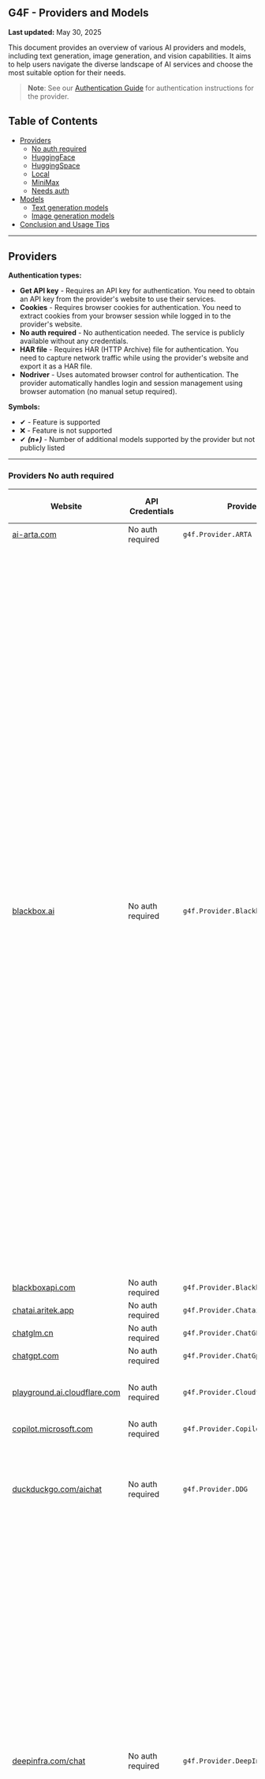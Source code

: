 ## G4F - Providers and Models

**Last updated:** May 30, 2025

This document provides an overview of various AI providers and models, including text generation, image generation, and vision capabilities. It aims to help users navigate the diverse landscape of AI services and choose the most suitable option for their needs.

> **Note**: See our [Authentication Guide](authentication.md) for authentication instructions for the provider.

## Table of Contents
  - [Providers](#providers)
    - [No auth required](#providers-not-needs-auth)
    - [HuggingFace](#providers-huggingface)
    - [HuggingSpace](#providers-huggingspace)
    - [Local](#providers-local)
    - [MiniMax](#providers-minimax)
    - [Needs auth](#providers-needs-auth)
  - [Models](#models)
    - [Text generation models](#text-generation-models)
    - [Image generation models](#image-generation-models)
  - [Conclusion and Usage Tips](#conclusion-and-usage-tips)

---
## Providers
**Authentication types:**
- **Get API key** - Requires an API key for authentication. You need to obtain an API key from the provider's website to use their services.
- **Cookies** - Requires browser cookies for authentication. You need to extract cookies from your browser session while logged in to the provider's website.
- **No auth required** - No authentication needed. The service is publicly available without any credentials.
- **HAR file** - Requires HAR (HTTP Archive) file for authentication. You need to capture network traffic while using the provider's website and export it as a HAR file.
- **Nodriver** - Uses automated browser control for authentication. The provider automatically handles login and session management using browser automation (no manual setup required).

**Symbols:**
- ✔ - Feature is supported
- ❌ - Feature is not supported
- ✔ _**(n+)**_ - Number of additional models supported by the provider but not publicly listed

---
### Providers No auth required
| Website | API Credentials | Provider | Text generation | Image generation | Audio generation | Video generation | Vision (Image Upload) | Status |
|----------|-------------|--------------|---------------|--------|--------|------|------|------|
|[ai-arta.com](https://ai-arta.com)|No auth required|`g4f.Provider.ARTA`|❌|`flux` _**(16+)**_|❌|❌|❌|![](https://img.shields.io/badge/Active-brightgreen)|
|[blackbox.ai](https://www.blackbox.ai)|No auth required|`g4f.Provider.Blackbox`|`blackboxai, o3-mini, gpt-4, gpt-4o, gpt-4o-mini, gpt-4.1-mini, gpt-4.1-nano, claude-3.7-sonnet, claude-3.5-sonnet, deepseek-r1, deepseek-r1-zero, deepseek-r1-distill-llama-70b, deepseek-r1-distill-qwen-14b, deepseek-r1-distill-qwen-32b, reka-flash, gemini-2.0-flash, gemma-2-9b, gemma-3-12b, gemma-3-1b, gemma-3-27b, gemma-3-4b, llama-3.2-11b, llama-3.2-1b, llama-3.2-3b, llama-3.3-70b, llama-3.1-8b, llama-4-scout, llama-4-maverick, nemotron-49b, nemotron-253b, mistral-7b, mistral-small-24b, mistral-nemo, mistral-small, mistral-small-3.1-24b, qwen-2.5-72b, qwen-2.5-7b, qwen-2.5-coder-32b, qwen-2.5-vl-3b, qwen-2.5-vl-7b, qwen-2.5-vl-32b, qwen-2.5-vl-72b, qwq-32b, qwq-32b-preview, qwq-32b-arliai, deepcoder-14b, deephermes-3-8b, dolphin-3.0-24b, dolphin-3.0-r1-24b, kimi-vl-a3b-thinking, molmo-7b, moonlight-16b, qwerky-72b`|❌|❌|❌|`blackboxai, gpt-4o, o3-mini`|![](https://img.shields.io/badge/Active-brightgreen)|
|[blackboxapi.com](https://www.blackboxapi.com)|No auth required|`g4f.Provider.Blackboxapi`|`llama-3.1-70b`|❌|❌|❌|❌|![](https://img.shields.io/badge/Active-brightgreen)|
|[chatai.aritek.app](https://chatai.aritek.app)|No auth required|`g4f.Provider.Chatai`|`gpt-4o-mini`|❌|❌|❌|❌|![](https://img.shields.io/badge/Active-brightgreen)|
|[chatglm.cn](https://chatglm.cn)|No auth required|`g4f.Provider.ChatGLM`|`glm-4`|❌|❌|❌|❌|![](https://img.shields.io/badge/Active-brightgreen)|
|[chatgpt.com](https://chatgpt.com)|No auth required|`g4f.Provider.ChatGpt`|✔ _**(7+)**_|❌|❌|❌|❌|![Error](https://img.shields.io/badge/HTTPError-f48d37)|
|[playground.ai.cloudflare.com](https://playground.ai.cloudflare.com)|No auth required|`g4f.Provider.Cloudflare`|`llama-2-7b, llama-3-8b, llama-3.1-8b, llama-3.2-1b, qwen-1.5-7b`|❌|❌|❌|❌|![Error](https://img.shields.io/badge/Active-brightgreen)|
|[copilot.microsoft.com](https://copilot.microsoft.com)|No auth required|`g4f.Provider.Copilot`|`gpt-4, o1`|`dall-e-3`|❌|❌|❌|![](https://img.shields.io/badge/Active-brightgreen)|
|[duckduckgo.com/aichat](https://duckduckgo.com/aichat)|No auth required|`g4f.Provider.DDG`|`gpt-4. gpt-4o, gpt-4o-mini, llama-3.3-70b, claude-3-haiku, o3-mini, mistral-small-24b, mistral-small`|❌|❌|❌|❌|![](https://img.shields.io/badge/Active-brightgreen)|
|[deepinfra.com/chat](https://deepinfra.com/chat)|No auth required|`g4f.Provider.DeepInfraChat`|`deepseek-prover-v2-671b, qwen-3-235b, qwen-3-30b, qwen-3-32b, qwen-3-14b, llama-4-maverick, llama-4-maverick, phi-4-reasoning-plus, qwq-32b, deepseek-v3-0324, gemma-3-27b, gemma-3-12b, phi-4-multimodal, llama-3.1-8b, llama-3.2-90b, llama-3.3-70b, deepseek-v3, mixtral-small-24b, deepseek-r1-turbo, deepseek-r1, deepseek-r1-distill-llama-70b, deepseek-r1-distill-qwen-32b, phi-4, wizardlm-2-8x22b, qwen-2-72b, dolphin-2.6, dolphin-2.9, airoboros-70b, lzlv-70b, wizardlm-2-7b, mixtral-8x22b`|❌|❌|❌|`llama-3.2-90b, minicpm-2.5`|![](https://img.shields.io/badge/Active-brightgreen)|
|[docsbot.ai](https://docsbot.ai)|No auth required|`g4f.Provider.DocsBot`|`gpt-4o`|❌|❌|❌|✔|![](https://img.shields.io/badge/Active-brightgreen)|
|[duckduckgo.com/aichat](https://duckduckgo.com/aichat)|No auth required|`g4f.Provider.DuckDuckGo`|✔|❌|❌|❌|❌|![](https://img.shields.io/badge/Active-brightgreen)|
|[dynaspark.onrender.com](https://dynaspark.onrender.com)|No auth required|`g4f.Provider.Dynaspark`|`gemini-1.5-flash, gemini-2.0-flash`|❌|❌|❌|`gemini-1.5-flash, gemini-2.0-flash`|![](https://img.shields.io/badge/Active-brightgreen)|
|[chat10.free2gpt.xyz](https://chat10.free2gpt.xyz)|No auth required|`g4f.Provider.Free2GPT`|`gemini-1.5-pro, gemini-1.5-flash`|❌|❌|❌|❌|![](https://img.shields.io/badge/Active-brightgreen)|
|[freegptsnav.aifree.site](https://freegptsnav.aifree.site)|No auth required|`g4f.Provider.FreeGpt`|`gemini-1.5-pro, gemini-1.5-flash`|❌|❌|❌|❌|![](https://img.shields.io/badge/Active-brightgreen)|
|[app.giz.ai/assistant](https://app.giz.ai/assistant)|No auth required|`g4f.Provider.GizAI`|`gemini-1.5-flash`|❌|❌|❌|❌|![](https://img.shields.io/badge/Active-brightgreen)|
|[editor.imagelabs.net](editor.imagelabs.net)|No auth required|`g4f.Provider.ImageLabs`|❌|`sdxl-turbo`|❌|❌|❌|![](https://img.shields.io/badge/Active-brightgreen)|
|[huggingface.co/spaces](https://huggingface.co/spaces)|No auth required|`g4f.Provider.HuggingSpace`|`qwen-2-72b, qwen-3-235b, qwen-3-32b, qwen-3-30b, qwen-3-14b, qwen-3-4b, qwen-3-1.7b, qwen-3-0.6b, command-r-plus, command-r, command-r7b`|`flux-dev, sd-3.5-large`|❌|❌|❌|![](https://img.shields.io/badge/Active-brightgreen)|
|[lambda.chat](https://lambda.chat)|No auth required|`g4f.Provider.LambdaChat`|`deepseek-v3, deepseek-r1, hermes-3, hermes-3-405b, nemotron-70b, llama-3.3-70b, qwen-2.5-coder-32b`|❌|❌|❌|❌|![](https://img.shields.io/badge/Active-brightgreen)|
|[legacy.lmarena.ai](https://legacy.lmarena.ai)|No auth required|`g4f.Provider.LegacyLMArena`|`claude-3.7-sonnet, claude-3.7-sonnet-thinking, gpt-4o, grok-3, gemini-2.0-flash-thinking, gemini-2.0-pro, deepseek-r1, gemini-2.0-flash, o1, qwen-2.5-max, o3-mini, o3, o4-mini, deepseek-v3, deepseek-v3-0324, qwen-plus, glm-4-plus, o1-mini, gemini-1.5-pro, grok-2, claude-3.5-sonnet, qwen-2.5-plus, deepseek-v2.5, gpt-4o-mini, gemini-1.5-flash, llama-3.1-405b, nemotron-70b, grok-2-mini, qwen-max, qwen-2.5-72b, qwen-2.5-vl-32b, qwen-2.5-vl-72b, gpt-4-turbo, llama-3.3-70b, nemotron-49b, mistral-large, mistral-medium, pixtral-large, gpt-4, gpt-4.1, gpt-4.1-mini, gpt-4.1-nano, llama-3.1-70b, nemotron-253b, claude-3-opus, tulu-3-70b, claude-3.5-haiku, reka-core, gemma-2-27b, gemma-3-27b, gemma-3-12b, gemma-3-4b, deepseek-v2, qwen-2.5-coder-32b, gemma-2-9b, command-r-plus, command-a, deepseek-coder-v2, nemotron-51b, mistral-small-24b, mistral-small-3.1-24b, nemotron-4-340b, glm-4, llama-3-70b, llama-4-maverick, llama-4-scout, reka-flash, phi-4, claude-3-sonnet, qwen-2-72b, qwen-3-235b, qwen-3-30b, qwen-3-32b, tulu-3-8b, command-r, codestral, claude-3-haiku, llama-3.1-8b, qwen-1.5-110b, qwq-32b, llama-3-8b, qwen-1.5-72b, gemma-2-2b, qwen-vl-max, gemini-2.5-pro, gemini-2.5-flash, mixtral-8x22b, qwen-1.5-32b, qwen-1.5-14b, qwen-1.5-7b, qwen-1.5-4b, mistral-next, phi-3-medium, phi-3-small, phi-3-mini, tulu-2-70b, llama-2-70b, llama-2-13b, llama-2-7b, hermes-2-dpo, pplx-70b-online, pplx-7b-online, deepseek-67b, openhermes-2.5-7b, mistral-7b, llama-3.2-3b, llama-3.2-1b, codellama-34b, codellama-70b, qwen-14b, gpt-3.5-turbo, mixtral-8x7b, dbrx-instruct, llama-13b`  _**(54+)**_ |❌|❌|❌|`claude-3.7-sonnet, claude-3.7-sonnet-thinking, gpt-4o, gemini-2.0-flash, o3, o4-mini, gemini-1.5-pro, claude-3.5-sonnet, gpt-4o-mini, gemini-1.5-flash, qwen-2.5-vl-32b, qwen-2.5-vl-72b, mistral-medium, pixtral-large, gpt-4.1, gpt-4.1-mini, gpt-4.1-nano, claude-3-opus, claude-3.5-haiku, reka-core, gemma-3-27b, mistral-small-3.1-24b, llama-4-maverick, llama-4-scout, reka-flash, claude-3-sonnet, claude-3-haiku, qwen-vl-max, gemini-2.5-pro, gemini-2.5-flash, amazon-nova-pro, amazon-nova-lite, step-1o-vision, c4ai-aya-vision-32b, pixtral-12b _**(12+)**_`|![](https://img.shields.io/badge/Active-brightgreen)|
|[oi-vscode-server-2.onrender.com](https://oi-vscode-server-2.onrender.com)|No auth required|`g4f.Provider.OIVSCodeSer2`|`gpt-4o-mini`|❌|❌|❌|✔|![Error](https://img.shields.io/badge/Active-brightgreen)|
|[oi-vscode-server-5.onrender.com](https://oi-vscode-server-5.onrender.com)|No auth required|`g4f.Provider.OIVSCodeSer5`|`gpt-4.1-mini`|❌|❌|❌|✔|![Error](https://img.shields.io/badge/Active-brightgreen)|
|[oi-vscode-server-0501.onrender.com](https://oi-vscode-server-0501.onrender.com)|No auth required|`g4f.Provider.OIVSCodeSer0501`|`gpt-4.1-mini`|❌|❌|❌|✔|![Error](https://img.shields.io/badge/Active-brightgreen)|
|[openai.fm](https://www.openai.fm)|No auth required|`g4f.Provider.OpenAIFM`|❌|❌|`gpt-4o-mini-tts`|❌|✔|![Error](https://img.shields.io/badge/Active-brightgreen)|
|[labs.perplexity.ai](https://labs.perplexity.ai)|No auth required|`g4f.Provider.PerplexityLabs`|`sonar, sonar-pro, sonar-reasoning, sonar-reasoning-pro`|❌|❌|❌|❌|![Error](https://img.shields.io/badge/Active-brightgreen)|
|[pi.ai/talk](https://pi.ai/talk)|[Cookies](https://pi.ai/talk)|`g4f.Provider.Pi`|`pi`|❌|❌|❌|❌|![Error](https://img.shields.io/badge/Active-brightgreen)|
|[pizzagpt.it](https://www.pizzagpt.it)|No auth required|`g4f.Provider.Pizzagpt`|`gpt-4o-mini`|❌|❌|❌|❌|![](https://img.shields.io/badge/Active-brightgreen)|
|[pollinations.ai](https://pollinations.ai)|No auth required/[Get API key](https://auth.pollinations.ai)|`g4f.Provider.PollinationsAI`|`gpt-4o-mini, gpt-4.1-mini, gpt-4.1-nano, gpt-4, gpt-4o, gpt-4.1, o4-mini, command-r-plus-08-2024, gemini-2.5-flash, gemini-2.0-flash-thinking, qwen-2.5-coder-32b, llama-3.3-70b, llama-4-scout, llama-4-scout-17b, mistral-small-3.1-24b, deepseek-r1, deepseek-r1-distill-llama-70b, evil, deepseek-r1-distill-qwen-32b, phi-4, qwq-32b, deepseek-v3, deepseek-v3-0324, grok-3-mini` _**(4+)**_|`flux, flux-pro, flux-dev, flux-schnell, dall-e-3, sdxl-turbo, gpt-image`|`gpt-4o-mini-audio`|❌|`gpt-4o, gpt-4o-mini, o1-mini, o3-mini, o4-mini`|![](https://img.shields.io/badge/Active-brightgreen)|
|[pollinations.ai](https://pollinations.ai)|No auth required|`g4f.Provider.PollinationsImage`|❌|`flux, flux-pro, flux-dev, flux-schnell, dall-e-3, sdxl-turbo, gpt-image`|❌|❌|❌|![](https://img.shields.io/badge/Active-brightgreen)|
|[teach-anything.com](https://www.teach-anything.com)|No auth required|`g4f.Provider.TeachAnything`|`gemini-1.5-pro, gemini-1.5-flash`|❌|❌|❌|❌|![](https://img.shields.io/badge/Active-brightgreen)|
|[you.com](https://you.com)|[Cookies](https://you.com)|`g4f.Provider.You`|✔|✔|❌|❌|✔|![](https://img.shields.io/badge/Active-brightgreen)|
|[websim.ai](https://websim.ai)|No auth required|`g4f.Provider.Websim`|`gemini-1.5-pro, gemini-1.5-flash`|`flux`|❌|❌|❌|![](https://img.shields.io/badge/Active-brightgreen)|
|[chat-gpt.com](https://chat-gpt.com)|No auth required|`g4f.Provider.WeWordle`|`gpt-4`|❌|❌|❌|❌|![](https://img.shields.io/badge/Active-brightgreen)|
|[chat9.yqcloud.top](https://chat9.yqcloud.top)|No auth required|`g4f.Provider.Yqcloud`|`gpt-4`|✔|❌|❌|❌|![](https://img.shields.io/badge/Active-brightgreen)|

---
### Providers HuggingSpace
| Website | API Credentials | Provider | Text generation | Image generation | Audio generation | Video generation | Vision (Image Upload) | Status |
|----------|-------------|--------------|---------------|--------|--------|------|------|------|
|[black-forest-labs-flux-1-dev.hf.space](https://black-forest-labs-flux-1-dev.hf.space)|[Get API key](https://huggingface.co/settings/tokens)|`g4f.Provider.BlackForestLabs_Flux1Dev`|❌|`flux, flux-dev`|❌|❌|❌|![](https://img.shields.io/badge/Active-brightgreen)|
|[black-forest-labs-flux-1-schnell.hf.space](https://black-forest-labs-flux-1-schnell.hf.space)|[Get API key](https://huggingface.co/settings/tokens)|`g4f.Provider.BlackForestLabs_Flux1Schnell`|❌|`flux, flux-schnell`|❌|❌|❌|![](https://img.shields.io/badge/Active-brightgreen)|
|[cohereforai-c4ai-command.hf.space](https://cohereforai-c4ai-command.hf.space)|[Get API key](https://huggingface.co/settings/tokens)|`g4f.Provider.CohereForAI_C4AI_Command`|`command-r-plus, command-r, command-r7b`|❌|❌|❌|❌|![](https://img.shields.io/badge/Active-brightgreen)|
|[huggingface.co/spaces/deepseek-ai/Janus-Pro-7B](https://huggingface.co/spaces/deepseek-ai/Janus-Pro-7B)|[Get API key](https://huggingface.co/settings/tokens)|`g4f.Provider.DeepseekAI_Janus_Pro_7b`|✔|✔|❌|❌|❌|![](https://img.shields.io/badge/Active-brightgreen)|
|[roxky-flux-1-dev.hf.space](https://roxky-flux-1-dev.hf.space)|[Get API key](https://huggingface.co/settings/tokens)|`g4f.Provider.G4F`|✔ _**(1+)**_|✔ _**(4+)**_|❌|❌|✔ _**(1+)**_|![](https://img.shields.io/badge/Active-brightgreen)|
|[microsoft-phi-4-multimodal.hf.space](https://microsoft-phi-4-multimodal.hf.space)|[Get API key](https://huggingface.co/settings/tokens)|`g4f.Provider.Microsoft_Phi_4`|`phi-4`|❌|❌|❌|`phi-4`|![](https://img.shields.io/badge/Active-brightgreen)|
|[qwen-qwen2-5.hf.space](https://qwen-qwen2-5.hf.space)|[Get API key](https://huggingface.co/settings/tokens)|`g4f.Provider.Qwen_Qwen_2_5`|`qwen-2.5`|❌|❌|❌|❌|![](https://img.shields.io/badge/Active-brightgreen)|
|[qwen-qwen2-5-1m-demo.hf.space](https://qwen-qwen2-5-1m-demo.hf.space)|[Get API key](https://huggingface.co/settings/tokens)|`g4f.Provider.Qwen_Qwen_2_5M`|`qwen-2.5-1m`|❌|❌|❌|❌|![](https://img.shields.io/badge/Active-brightgreen)|
|[qwen-qwen2-5-max-demo.hf.space](https://qwen-qwen2-5-max-demo.hf.space)|[Get API key](https://huggingface.co/settings/tokens)|`g4f.Provider.Qwen_Qwen_2_5_Max`|`qwen-2-5-max`|❌|❌|❌|❌|![](https://img.shields.io/badge/Active-brightgreen)|
|[qwen-qwen2-72b-instruct.hf.space](https://qwen-qwen2-72b-instruct.hf.space)|[Get API key](https://huggingface.co/settings/tokens)|`g4f.Provider.Qwen_Qwen_2_72B`|`qwen-2-72b`|❌|❌|❌|❌|![](https://img.shields.io/badge/Active-brightgreen)|
|[qwen-qwen2-72b-instruct.hf.space](https://qwen-qwen2-72b-instruct.hf.space)|[Get API key](https://huggingface.co/settings/tokens)|`g4f.Provider.Qwen_Qwen_3`|`qwen-3-235b, qwen-3-32b, qwen-3-30b, qwen-3-14b, qwen-3-4b, qwen-3-1.7b, qwen-3-0.6b`|❌|❌|❌|❌|![](https://img.shields.io/badge/Active-brightgreen)|
|[stabilityai-stable-diffusion-3-5-large.hf.space](https://stabilityai-stable-diffusion-3-5-large.hf.space)|[Get API key](https://huggingface.co/settings/tokens)|`g4f.Provider.StabilityAI_SD35Large`|❌|`sd-3.5-large`|❌|❌|❌|![](https://img.shields.io/badge/Active-brightgreen)|

---
### Providers Needs Auth
| Website | API Credentials | Provider | Text generation | Image generation | Audio generation | Video generation | Vision (Image Upload) | Status |
|----------|-------------|--------------|---------------|--------|--------|------|------|------|
|[console.anthropic.com](https://console.anthropic.com)|[Get API key](https://console.anthropic.com/settings/keys)|`g4f.Provider.Anthropic`|✔|❌|❌|❌|❌|![](https://img.shields.io/badge/Active-brightgreen)|
|[bing.com/images/create](https://www.bing.com/images/create)|[Cookies](https://www.bing.com)|`g4f.Provider.BingCreateImages`|❌|`dall-e-3`|❌|❌|❌|![](https://img.shields.io/badge/Active-brightgreen)|
|[blackbox.ai](https://www.blackbox.ai)|[HAR file](https://www.blackbox.ai)|`g4f.Provider.BlackboxPro`|✔|✔|❌|❌|✔|![](https://img.shields.io/badge/Active-brightgreen)|
|[cablyai.com/chat](https://cablyai.com/chat)|[Get API key](https://cablyai.com)|`g4f.Provider.CablyAI`|✔|✔|❌|❌|✔|![](https://img.shields.io/badge/Active-brightgreen)|
|[inference.cerebras.ai](https://inference.cerebras.ai/)|[Get API key](https://cloud.cerebras.ai)|`g4f.Provider.Cerebras`|✔|❌|❌|❌|❌|![](https://img.shields.io/badge/Active-brightgreen)|
|[copilot.microsoft.com](https://copilot.microsoft.com)|[Nodriver](https://copilot.microsoft.com)|`g4f.Provider.CopilotAccount`|✔|✔|❌|❌|✔|![](https://img.shields.io/badge/Active-brightgreen)|
|[deepinfra.com](https://deepinfra.com)|[Get API key](https://deepinfra.com/dash/api_keys)|`g4f.Provider.DeepInfra`|✔|✔|❌|❌|❌|![](https://img.shields.io/badge/Active-brightgreen)|
|[platform.deepseek.com](https://platform.deepseek.com)|[Get API key](https://platform.deepseek.com/api_keys)|`g4f.Provider.DeepSeek`|✔ |❌|❌|❌|❌|![](https://img.shields.io/badge/Active-brightgreen)|
|[chat.deepseek.com](https://chat.deepseek.com)|[Get API key](https://platform.deepseek.com/api_keys)|`g4f.Provider.DeepSeekAPI`|✔|❌|❌|❌|❌|![](https://img.shields.io/badge/Active-brightgreen)|
|[gemini.google.com](https://gemini.google.com)|[Nodriver](https://gemini.google.com)|`g4f.Provider.Gemini`|`gemini-2.0, gemini-2.5-flash, gemini-2.5-pro _**(7+)**_`|✔|❌|❌|✔|![](https://img.shields.io/badge/Active-brightgreen)|
|[ai.google.dev](https://ai.google.dev)|[Get API key](https://aistudio.google.com/u/0/apikey)|`g4f.Provider.GeminiPro`|`gemini-1.5-flash, gemini-1.5-pro, gemini-2.0-flash`|❌|❌|❌|`gemini-1.5-pro`|![](https://img.shields.io/badge/Active-brightgreen)|
|[developers.sber.ru/gigachat](https://developers.sber.ru/gigachat)|[Cookies](https://developers.sber.ru/gigachat)|`g4f.Provider.GigaChat`|✔|❌|❌|❌|❌|![](https://img.shields.io/badge/Active-brightgreen)|
|[github.com/copilot](https://github.com/copilot)|[Cookies](https://github.com/copilot)|`g4f.Provider.GithubCopilot`|✔|❌|❌|❌|❌|![](https://img.shields.io/badge/Active-brightgreen)|
|[glhf.chat](https://glhf.chat)|[Get API key](https://glhf.chat/user-settings/api)|`g4f.Provider.GlhfChat`|✔|❌|❌|❌|❌|![](https://img.shields.io/badge/Active-brightgreen)|
|[console.groq.com/playground](https://console.groq.com/playground)|[Get API key](https://console.groq.com/keys)|`g4f.Provider.Groq`|✔|❌|❌|❌|✔|![](https://img.shields.io/badge/Active-brightgreen)|
|[hailuo.ai](https://www.hailuo.ai)|No auth required|`g4f.Provider.HailuoAI`|`minimax` _**(1+)**_|❌|❌|❌|❌|![](https://img.shields.io/badge/Active-brightgreen)|
|[huggingface.co/chat](https://huggingface.co/chat)|[м](https://huggingface.co/chat)|`g4f.Provider.HuggingChat`|`llama-3.2-11b, llama-3.3-70b, mistral-nemo, phi-3.5-mini, command-r-plus, qwen-2.5-coder-32b, qwq-32b, deepseek-r1, nemotron-70b`|`flux-dev, flux-schnell`|❌|❌|❌|![](https://img.shields.io/badge/Active-brightgreen)|
|[huggingface.co](https://api-inference.huggingface.co)|[Get API key](https://huggingface.co/settings/tokens)|`g4f.Provider.HuggingFaceAPI`|✔|✔|❌|❌|✔|![](https://img.shields.io/badge/Active-brightgreen)|
|[huggingface.co](https://huggingface.co)|[Get API key](https://huggingface.co/settings/tokens)|`g4f.Provider.HuggingFaceInference`|✔|✔|❌|❌|✔|![](https://img.shields.io/badge/Active-brightgreen)|
|[huggingface.co](https://huggingface.co)|[Get API key](https://huggingface.co/settings/tokens)|`g4f.Provider.HuggingFaceMedia`|❌|❌|❌|✔|✔|![](https://img.shields.io/badge/Active-brightgreen)|
|[meta.ai](https://www.meta.ai)|[Cookies](https://www.meta.ai)|`g4f.Provider.MetaAI`|`meta-ai`|❌|❌|❌|❌|![](https://img.shields.io/badge/Active-brightgreen)|
|[meta.ai](https://www.meta.ai)|[Cookies](https://www.meta.ai)|`g4f.Provider.MetaAIAccount`|❌|`meta-ai`|❌|❌|❌|![](https://img.shields.io/badge/Active-brightgreen)|
|[designer.microsoft.com](https://designer.microsoft.com)|[Cookies](https://designer.microsoft.com)|`g4f.Provider.MicrosoftDesigner`|❌|`dall-e-3`|❌|❌|❌|![](https://img.shields.io/badge/Active-brightgreen)|
|[hailuo.ai/chat](https://www.hailuo.ai/chat)|[Get API key](https://intl.minimaxi.com/user-center/basic-information/interface-key)|`g4f.Provider.MiniMax`|`minimax`  _**(1+)**_|❌|❌|❌|❌|![](https://img.shields.io/badge/Active-brightgreen)|
|[platform.openai.com](https://platform.openai.com)|[Get API key](https://platform.openai.com/settings/organization/api-keys)|`g4f.Provider.OpenaiAPI`|✔|❌|❌|❌|❌|![](https://img.shields.io/badge/Active-brightgreen)|
|[chatgpt.com](https://chatgpt.com)|[HAR file](https://chatgpt.com)|`g4f.Provider.OpenaiChat`|`gpt-4o, gpt-4o-mini, gpt-4` _**(8+)**_|✔|❌|❌|✔ _**(8+)**_|![](https://img.shields.io/badge/Active-brightgreen)|
|[perplexity.ai](https://www.perplexity.ai)|[Get API key](https://www.perplexity.ai/settings/api)|`g4f.Provider.PerplexityApi`|✔ |❌|❌|❌|❌|![](https://img.shields.io/badge/Active-brightgreen)|
|[chatgpt.com](https://chatgpt.com)|[HAR file](https://chatgpt.com)|`g4f.Provider.OpenaiChat`|`gpt-4o, gpt-4o-mini, gpt-4`|✔ _**(1)**_|❌|❌|✔ _**(8+)**_|![](https://img.shields.io/badge/Active-brightgreen)|
|[openrouter.ai](https://openrouter.ai)|[Get API key](https://openrouter.ai/settings/keys)|`g4f.Provider.OpenRouter`|✔|❌|❌|❌|❌|![](https://img.shields.io/badge/Active-brightgreen)|
|[perplexity.ai](https://www.perplexity.ai)|[Get API key](https://www.perplexity.ai/settings/api)|`g4f.Provider.PerplexityApi`|✔|❌|❌|❌|❌|![](https://img.shields.io/badge/Active-brightgreen)|
|[chat.reka.ai](https://chat.reka.ai)|[Cookies](https://chat.reka.ai)|`g4f.Provider.Reka`|`reka-core`|✔|❌|❌|❌|![](https://img.shields.io/badge/Active-brightgreen)|
|[replicate.com](https://replicate.com)|[Get API key](https://replicate.com/account/api-tokens)|`g4f.Provider.Replicate`|✔|❌|❌|❌|❌|![](https://img.shields.io/badge/Active-brightgreen)|
|[beta.theb.ai](https://beta.theb.ai)|[Get API key](https://beta.theb.ai)|`g4f.Provider.ThebApi`|✔|❌|❌|❌|❌|![](https://img.shields.io/badge/Active-brightgreen)|
|[whiterabbitneo.com](https://www.whiterabbitneo.com)|[Cookies](https://www.whiterabbitneo.com)|`g4f.Provider.WhiteRabbitNeo`|✔|❌|❌|❌|❌|![](https://img.shields.io/badge/Active-brightgreen)|
|[console.x.ai](https://console.x.ai)|[Get API key](https://console.x.ai)|`g4f.Provider.xAI`|✔|❌|❌|❌|❌|![](https://img.shields.io/badge/Active-brightgreen)|

---
### Providers Local
| Website | API Credentials | Provider | Text generation | Image generation | Audio generation | Video generation | Vision (Image Upload) | Status |
|----------|-------------|--------------|---------------|--------|--------|------|------|------|
|[]( )|No auth required|`g4f.Provider.Local`|✔|❌|❌|❌|❌|![](https://img.shields.io/badge/Active-brightgreen)|
|[ollama.com](https://ollama.com)|No auth required|`g4f.Provider.Ollama`|✔|❌|❌|❌|❌|![](https://img.shields.io/badge/Active-brightgreen)|

---
## Models

### Text generation models
| Model | Base Provider | Providers | Website |
|-------|---------------|-----------|---------|
|gpt-3.5-turbo|OpenAI|1 provider|[platform.openai.com](https://platform.openai.com/docs/engines/gpt-3.5-turbo)|
|gpt-4|OpenAI|8 providers|[platform.openai.com](https://platform.openai.com/docs/models/gpt-4-turbo-and-gpt-4)|
|gpt-4-turbo|OpenAI|1 provider|[platform.openai.com](https://platform.openai.com/docs/models/gpt-4-turbo-and-gpt-4)|
|gpt-4o|OpenAI|5 providers|[platform.openai.com](https://platform.openai.com/docs/models/gpt-4o)|
|gpt-4o-mini|OpenAI|7 providers|[platform.openai.com](https://platform.openai.com/docs/models/gpt-4o-mini)|
|gpt-4o-mini-audio|OpenAI|1 provider|[platform.openai.com](https://platform.openai.com/docs/models/gpt-4o-mini-audio-preview)|
|gpt-4o-mini-tts|OpenAI|1 provider|[platform.openai.com](https://platform.openai.com/docs/models/gpt-4o-mini-tts)|
|o1|OpenAI|3 providers|[openai.com](https://openai.com/index/introducing-openai-o1-preview/)|
|o1-mini|OpenAI|2 providers|[openai.com](https://openai.com/index/openai-o1-mini-advancing-cost-efficient-reasoning/)|
|o3|OpenAI|1 provider|[openai.com](https://openai.com/index/introducing-o3-and-o3-mini/)|
|o3-mini|OpenAI|1 provider|[openai.com](https://openai.com/index/introducing-o3-and-o3-mini/)|
|o3-mini-high|OpenAI|1 provider|[openai.com](https://openai.com/index/introducing-o3-and-o3-mini/)|
|o4-mini|OpenAI|3 providers|[openai.com](https://openai.com/index/introducing-o3-and-o4-mini/)|
|o4-mini-high|OpenAI|2 providers|[openai.com](https://openai.com/index/introducing-o3-and-o4-mini/)|
|gpt-4.1|OpenAI|3 providers|[openai.com](https://openai.com/index/gpt-4-1/)|
|gpt-4.1-mini|OpenAI|5 providers|[openai.com](https://openai.com/index/gpt-4-1/)|
|gpt-4.1-nano|OpenAI|3 providers|[openai.com](https://openai.com/index/gpt-4-1/)|
|gpt-4.5|OpenAI|1 providers|[openai.com](https://openai.com/index/gpt-4-5/)|
|meta-ai|Meta|1 provider|[ai.meta.com](https://ai.meta.com/)|
|llama-13b|Meta Llama|1 provider|[huggingface.co](https://huggingface.co/meta-llama/Llama-13b)|
|codellama-34b|Meta Llama|1 provider|[huggingface.co](https://huggingface.co/codellama/CodeLlama-34b)|
|llama-2-7b|Meta Llama|2 providers|[huggingface.co](https://huggingface.co/meta-llama/Llama-2-7b)|
|llama-2-13b|Meta Llama|1 provider|[huggingface.co](https://huggingface.co/meta-llama/Llama-2-13b)|
|llama-2-70b|Meta Llama|1 provider|[huggingface.co](https://huggingface.co/meta-llama/Llama-2-70b)|
|llama-3-8b|Meta Llama|2 providers|[ai.meta.com](https://ai.meta.com/blog/meta-llama-3/)|
|llama-3-70b|Meta Llama|1 provider|[ai.meta.com](https://ai.meta.com/blog/meta-llama-3/)|
|llama-3.1-8b|Meta Llama|4 providers|[ai.meta.com](https://ai.meta.com/blog/meta-llama-3-1/)|
|llama-3.1-70b|Meta Llama|2 provider|[ai.meta.com](https://ai.meta.com/blog/meta-llama-3-1/)|
|llama-3.1-405b|Meta Llama|1 provider|[ai.meta.com](https://ai.meta.com/blog/meta-llama-3-1/)|
|llama-3.2-1b|Meta Llama|3 providers|[huggingface.co](https://huggingface.co/meta-llama/Llama-3.2-1B)|
|llama-3.2-3b|Meta Llama|2 providers|[huggingface.co](https://huggingface.co/meta-llama/Llama-3.2-3B)|
|llama-3.2-11b|Meta Llama|3 providers|[ai.meta.com](https://ai.meta.com/blog/llama-3-2-connect-2024-vision-edge-mobile-devices/)|
|llama-3.2-90b|Meta Llama|1 provider|[huggingface.co](https://huggingface.co/meta-llama/Llama-3.2-90B-Vision)|
|llama-3.3-70b|Meta Llama|8 providers|[ai.meta.com](https://ai.meta.com/blog/llama-3-3/)|
|llama-4-scout|Meta Llama|4 providers|[llama.com](https://www.llama.com/models/llama-4/)|
|llama-4-maverick|Meta Llama|3 providers|[llama.com](https://www.llama.com/models/llama-4/)|
|mistral-7b|Mistral AI|2 providers|[huggingface.co](https://huggingface.co/mistralai/Mistral-7B-v0.1)|
|mixtral-8x7b|Mistral AI|2 providers|[huggingface.co](https://huggingface.co/mistralai/Mixtral-8x7B)|
|mixtral-8x22b|Mistral AI|2 providers|[huggingface.co](https://huggingface.co/mistralai/Mixtral-8x22B-Instruct-v0.1)|
|mistral-nemo|Mistral AI|3 providers|[huggingface.co](https://huggingface.co/mistralai/Mistral-Nemo-Instruct-2407)|
|mistral-small|Mistral AI|3 providers|[huggingface.co](https://huggingface.co/mistralai/Mistral-Small-24B-Instruct-2501)|
|mistral-small-24b|Mistral AI|4 providers|[huggingface.co](https://huggingface.co/mistralai/Mistral-Small-24B-Instruct-2501)|
|mistral-small-3.1-24b|Mistral AI|3 providers|[huggingface.co](https://huggingface.co/mistralai/Mistral-Small-3.1-24B-Instruct-2503)|
|mistral-large|Mistral AI|1 provider|[mistral.ai](https://mistral.ai/news/mistral-large/)|
|mistral-medium|Mistral AI|1 provider|[mistral.ai](https://mistral.ai/news/mistral-medium/)|
|mistral-next|Mistral AI|1 provider|[mistral.ai](https://mistral.ai/technology/)|
|pixtral-large|Mistral AI|1 provider|[mistral.ai](https://mistral.ai/news/pixtral-large/)|
|codestral|Mistral AI|1 provider|[mistral.ai](https://mistral.ai/news/codestral/)|
|hermes-2-dpo|NousResearch|1 provider|[huggingface.co](https://huggingface.co/NousResearch/Hermes-2-Pro-Llama-3-8B)|
|hermes-3-405b|NousResearch|1 provider|[huggingface.co](https://huggingface.co/NousResearch/Hermes-3-Llama-3.1-405B-FP8)|
|deephermes-3-8b|NousResearch|1 provider|[huggingface.co](https://huggingface.co/NousResearch/DeepHermes-3-Llama-3-8B-Preview)|
|phi-3-small|Microsoft|1 provider|[huggingface.co](https://huggingface.co/microsoft/Phi-3-small)|
|phi-3-mini|Microsoft|1 provider|[huggingface.co](https://huggingface.co/microsoft/Phi-3-mini)|
|phi-3-medium|Microsoft|1 provider|[huggingface.co](https://huggingface.co/microsoft/Phi-3-medium)|
|phi-3.5-mini|Microsoft|1 provider|[huggingface.co](https://huggingface.co/microsoft/Phi-3.5-mini-instruct)|
|phi-4|Microsoft|4 providers|[techcommunity.microsoft.com](https://techcommunity.microsoft.com/blog/aiplatformblog/introducing-phi-4-microsoft%E2%80%99s-newest-small-language-model-specializing-in-comple/4357090)|
|phi-4-multimodal|Microsoft|2 providers|[huggingface.co](https://huggingface.co/microsoft/Phi-4-multimodal-instruct)|
|phi-4-reasoning-plus|Microsoft|1 provider|[huggingface.co](https://huggingface.co/microsoft/Phi-4-reasoning-plus)|
|wizardlm-2-7b|Microsoft|1 provider|[wizardlm.github.io](https://wizardlm.github.io/WizardLM2/)|
|wizardlm-2-8x22b|Microsoft|1 provider|[wizardlm.github.io](https://wizardlm.github.io/WizardLM2/)|
|gemini-2.0|Google|1 provider|[deepmind.google](http://deepmind.google/technologies/gemini/)|
|gemini-1.5-flash|Google|7 providers|[deepmind.google](https://deepmind.google/technologies/gemini/flash/)|
|gemini-1.5-pro|Google|6 providers|[deepmind.google](https://deepmind.google/technologies/gemini/pro/)|
|gemini-2.0-pro|Google|1 provider|[ai.google.dev](https://ai.google.dev/gemini-api/docs/thinking-mode)|
|gemini-2.0-flash|Google|5 providers|[deepmind.google](https://deepmind.google/technologies/gemini/flash/)|
|gemini-2.0-flash-thinking|Google|3 providers|[ai.google.dev](https://ai.google.dev/gemini-api/docs/thinking-mode)|
|gemini-2.0-flash-thinking-with-apps|Google|1 provider|[ai.google.dev](https://ai.google.dev/gemini-api/docs/thinking-mode)|
|gemini-2.5-flash|Google|3 providers|[deepmind.google](https://deepmind.google/technologies/gemini/)|
|gemini-2.5-pro|Google|2 providers|[deepmind.google](https://deepmind.google/technologies/gemini/)|
|gemma-2-2b|Google|1 provider|[huggingface.co](https://huggingface.co/google/gemma-2-2b)|
|gemma-2-9b|Google|2 providers|[huggingface.co](https://huggingface.co/google/gemma-2-9b)|
|gemma-2-27b|Google|1 provider|[huggingface.co](https://huggingface.co/google/gemma-2-27b)|
|gemma-3-1b|Google|1 provider|[huggingface.co](https://huggingface.co/google/gemma-3-1b-it)|
|gemma-3-4b|Google|2 providers|[huggingface.co](https://huggingface.co/google/gemma-3-4b-it)|
|gemma-3-12b|Google|3 providers|[huggingface.co](https://huggingface.co/google/gemma-3-12b-it)|
|gemma-3-27b|Google|3 providers|[huggingface.co](https://huggingface.co/google/gemma-3-27b-it)|
|claude-3-haiku|Anthropic|2 providers|[anthropic.com](https://www.anthropic.com/news/claude-3-haiku)|
|claude-3-sonnet|Anthropic|1 provider|[anthropic.com](https://www.anthropic.com/news/claude-3-sonnet)|
|claude-3-opus|Anthropic|1 provider|[anthropic.com](https://www.anthropic.com/news/claude-3-opus)|
|claude-3.5-haiku|Anthropic|1 provider|[anthropic.com](https://www.anthropic.com/news/claude-3-5-haiku)|
|claude-3.5-sonnet|Anthropic|2 providers|[anthropic.com](https://www.anthropic.com/news/claude-3-5-sonnet)|
|claude-3.7-sonnet|Anthropic|2 providers|[anthropic.com](https://www.anthropic.com/claude/sonnet)|
|claude-3.7-sonnet-thinking|Anthropic|1 provider|[anthropic.com](https://www.anthropic.com/claude/sonnet)|
|reka-core|Reka AI|2 providers|[reka.ai](https://www.reka.ai/ourmodels)|
|reka-flash|Reka AI|2 providers|[reka.ai](https://www.reka.ai/)|
|blackboxai|Blackbox AI|1 provider|[docs.blackbox.chat](https://docs.blackbox.chat/blackbox-ai-1)|
|command-r|CohereForAI|2 providers|[docs.cohere.com](https://docs.cohere.com/v2/docs/command-r-plus)|
|command-r-plus|CohereForAI|4 providers|[huggingface.co](https://huggingface.co/CohereLabs/c4ai-command-r-plus-08-2024)|
|command-r7b|CohereForAI|1 provider|[huggingface.co](https://huggingface.co/CohereLabs/c4ai-command-r7b-12-2024/blob/main/README.md)|
|command-a|CohereForAI|2 providers|[huggingface.co](https://huggingface.co/CohereLabs/c4ai-command-a-03-2025)|
|qwen-plus|Qwen|1 provider|[qwen-ai.com](https://www.qwen-ai.com/)|
|qwen-max|Qwen|1 provider|[qwen-ai.com](https://www.qwen-ai.com/)|
|qwen-vl-max|Qwen|1 provider|[qwen-ai.com](https://www.qwen-ai.com/)|
|qwen-14b|Qwen|1 provider|[huggingface.co](https://huggingface.co/Qwen/Qwen-14B)|
|qwen-1.5-4b|Qwen|1 provider|[huggingface.co](https://huggingface.co/Qwen/Qwen1.5-4B)|
|qwen-1.5-7b|Qwen|2 providers|[huggingface.co](https://huggingface.co/Qwen/Qwen1.5-7B)|
|qwen-1.5-14b|Qwen|1 provider|[huggingface.co](https://huggingface.co/Qwen/Qwen1.5-14B)|
|qwen-1.5-32b|Qwen|1 provider|[huggingface.co](https://huggingface.co/Qwen/Qwen1.5-32B)|
|qwen-1.5-72b|Qwen|1 provider|[huggingface.co](https://huggingface.co/Qwen/Qwen1.5-72B)|
|qwen-1.5-110b|Qwen|1 provider|[huggingface.co](https://huggingface.co/Qwen/Qwen1.5-110B)|
|qwen-2-72b|Qwen|3 providers|[huggingface.co](https://huggingface.co/Qwen/Qwen2-72B)|
|qwen-2-vl-7b|Qwen|1 provider|[huggingface.co](https://huggingface.co/Qwen/Qwen2-VL-7B)|
|qwen-2.5|Qwen|1 provider|[qwen-ai.com](https://www.qwen-ai.com/2-5/)|
|qwen-2.5-7b|Qwen|1 provider|[huggingface.co](https://huggingface.co/Qwen/Qwen2.5-7B)|
|qwen-2.5-72b|Qwen|2 providers|[huggingface.co](https://huggingface.co/Qwen/Qwen2.5-72B-Instruct)|
|qwen-2.5-coder-32b|Qwen|5 providers|[huggingface.co](https://huggingface.co/Qwen/Qwen2.5-Coder-32B)|
|qwen-2.5-1m|Qwen|1 provider|[huggingface.co](https://huggingface.co/Qwen/Qwen2.5-1M-Demo)|
|qwen-2.5-max|Qwen|2 providers|[qwen-ai.com](https://www.qwen-ai.com/2-5-max/)|
|qwen-2.5-vl-3b|Qwen|1 provider|[huggingface.co](https://huggingface.co/Qwen/Qwen2.5-VL-3B-Instruct)|
|qwen-2.5-vl-7b|Qwen|1 provider|[huggingface.co](https://huggingface.co/Qwen/Qwen2.5-VL-7B-Instruct)|
|qwen-2.5-vl-32b|Qwen|2 providers|[huggingface.co](https://huggingface.co/Qwen/Qwen2.5-VL-32B-Instruct)|
|qwen-2.5-vl-72b|Qwen|2 providers|[huggingface.co](https://huggingface.co/Qwen/Qwen2.5-VL-72B-Instruct)|
|qwen-2.5-plus|Qwen|1 provider|[qwen-ai.com](https://www.qwen-ai.com/2-5-plus/)|
|qwen-3-235b|Qwen|3 providers|[huggingface.co](https://huggingface.co/Qwen/Qwen3-235B-A22B)|
|qwen-3-32b|Qwen|3 providers|[huggingface.co](https://huggingface.co/Qwen/Qwen3-32B)|
|qwen-3-30b|Qwen|3 providers|[huggingface.co](https://huggingface.co/Qwen/Qwen3-30B-A3B)|
|qwen-3-14b|Qwen|2 providers|[qwenlm.github.io](https://qwenlm.github.io/blog/qwen3/)|
|qwen-3-4b|Qwen|1 provider|[huggingface.co](https://huggingface.co/Qwen/Qwen3-4B-Base)|
|qwen-3-1.7b|Qwen|1 provider|[qwenlm.github.io](https://qwenlm.github.io/blog/qwen3/)|
|qwen-3-0.6b|Qwen|1 provider|[huggingface.co](https://huggingface.co/Qwen/Qwen3-0.6B)|
|qwq-32b|Qwen|5 providers|[huggingface.co](https://huggingface.co/Qwen/QwQ-32B-Preview)|
|qwq-32b-preview|Qwen|1 provider|[huggingface.co](https://huggingface.co/Qwen/QwQ-32B-Preview)|
|qwq-32b-arliai|Qwen|1 provider|[huggingface.co](https://huggingface.co/bartowski/ArliAI_QwQ-32B-ArliAI-RpR-v1-GGUF)|
|pi|Inflection|1 provider|[inflection.ai](https://inflection.ai/blog/inflection-2-5)|
|deepseek-67b|DeepSeek|1 provider|[huggingface.co](https://huggingface.co/deepseek-ai/deepseek-llm-67b-base)|
|deepseek-v3|DeepSeek|3 providers|[api-docs.deepseek.com](https://api-docs.deepseek.com/news/news250120)|
|deepseek-r1|DeepSeek|7 providers|[api-docs.deepseek.com](https://api-docs.deepseek.com/news/news250120)|
|deepseek-r1-zero|DeepSeek|1 provider|[huggingface.co](https://huggingface.co/deepseek-ai/DeepSeek-R1-Zero)|
|deepseek-r1-turbo|DeepSeek|1 provider|[huggingface.co](https://huggingface.co/deepseek-ai/DeepSeek-R1)|
|deepseek-r1-distill-llama-70b|DeepSeek|3 providers|[huggingface.co](https://huggingface.co/deepseek-ai/DeepSeek-R1-Distill-Llama-70B)|
|deepseek-r1-distill-qwen-14b|DeepSeek|1 provider|[huggingface.co](https://huggingface.co/deepseek-ai/DeepSeek-R1-Distill-Qwen-14B)|
|deepseek-r1-distill-qwen-32b|DeepSeek|3 providers|[huggingface.co](https://huggingface.co/deepseek-ai/DeepSeek-R1-Distill-Qwen-32B)|
|deepseek-v2|DeepSeek|1 provider|[huggingface.co](https://huggingface.co/deepseek-ai/DeepSeek-V2)|
|deepseek-coder-v2|DeepSeek|1 provider|[huggingface.co](https://huggingface.co/deepseek-ai/DeepSeek-Coder-V2)|
|deepseek-prover-v2|DeepSeek|1 provider|[github.com/deepseek-ai](https://github.com/deepseek-ai/DeepSeek-Prover-V2)|
|deepseek-prover-v2-671b|DeepSeek|1 provider|[github.com/deepseek-ai](https://github.com/deepseek-ai/DeepSeek-Prover-V2)|
|deepseek-v2.5|DeepSeek|1 provider|[huggingface.co](https://huggingface.co/deepseek-ai/DeepSeek-V2.5)|
|deepseek-v3-0324|DeepSeek|3 providers|[huggingface.co](https://huggingface.co/deepseek-ai/DeepSeek-V3-0324)|
|janus-pro-7b|DeepSeek|1 provider|[api-docs.deepseek.com](https://api-docs.deepseek.com/docs/janus-pro-7b)|
|grok-2|x.ai|2 providers|[x.ai](https://x.ai/blog/grok-2)|
|grok-2-mini|x.ai|1 provider|[x.ai](https://x.ai/blog/grok-2)|
|grok-3|x.ai|2 providers|[x.ai](https://x.ai/blog/grok-3)|
|grok-3-mini|x.ai|1 providers|[x.ai](https://x.ai/blog/grok-3)|
|grok-3-r1|x.ai|1 provider|[x.ai](https://x.ai/blog/grok-3)|
|sonar|Perplexity AI|1 provider|[sonar.perplexity.ai](https://sonar.perplexity.ai/)|
|sonar-pro|Perplexity AI|1 provider|[sonar.perplexity.ai](https://sonar.perplexity.ai/)|
|sonar-reasoning|Perplexity AI|1 provider|[sonar.perplexity.ai](https://sonar.perplexity.ai/)|
|sonar-reasoning-pro|Perplexity AI|1 provider|[sonar.perplexity.ai](https://sonar.perplexity.ai/)|
|r1-1776|Perplexity AI|1 provider|[perplexity.ai](https://www.perplexity.ai/hub/blog/open-sourcing-r1-1776)|
|pplx-7b-online|Perplexity AI|1 provider|[perplexity.ai](https://www.perplexity.ai/)|
|pplx-70b-online|Perplexity AI|1 provider|[perplexity.ai](https://www.perplexity.ai/)|
|nemotron-49b|Nvidia|2 providers|[huggingface.co](https://huggingface.co/nvidia/Llama-3_3-Nemotron-Super-49B-v1)|
|nemotron-51b|Nvidia|1 provider|[huggingface.co](https://huggingface.co/nvidia/Llama-3_1-Nemotron-51B-Instruct)|
|nemotron-70b|Nvidia|4 providers|[build.nvidia.com](https://build.nvidia.com/nvidia/llama-3_1-nemotron-70b-instruct)|
|nemotron-253b|Nvidia|2 providers|[build.nvidia.com](https://build.nvidia.com/nvidia/llama-3_1-nemotron-ultra-253b-v1/modelcard)|
|nemotron-4-340b|Nvidia|1 provider|[build.nvidia.com](https://build.nvidia.com/nvidia/nemotron-4-340b-instruct)|
|glm-4|THUDM|2 providers|[github.com/THUDM](https://github.com/THUDM/GLM-4)|
|glm-4-plus|THUDM|1 provider|[github.com/THUDM](https://github.com/THUDM/GLM-4)|
|minimax|MiniMax|1 provider|[hailuo.ai](https://www.hailuo.ai/)|
|dolphin-2.6|Cognitive Computations|1 provider|[huggingface.co](https://huggingface.co/cognitivecomputations/dolphin-2.6-mixtral-8x7b)|
|dolphin-2.9|Cognitive Computations|1 provider|[huggingface.co](https://huggingface.co/cognitivecomputations/dolphin-2.9.1-llama-3-70b)|
|dolphin-3.0-24b|Cognitive Computations|1 provider|[huggingface.co](https://huggingface.co/cognitivecomputations/Dolphin3.0-Mistral-24B)|
|dolphin-3.0-r1-24b|Cognitive Computations|1 provider|[huggingface.co](https://huggingface.co/cognitivecomputations/Dolphin3.0-R1-Mistral-24B)|
|airoboros-70b|DeepInfra|1 provider|[huggingface.co](https://huggingface.co/cognitivecomputations/dolphin-2.9.1-llama-3-70b)|
|lzlv-70b|Lizpreciatior|1 provider|[huggingface.co](https://huggingface.co/cognitivecomputations/dolphin-2.9.1-llama-3-70b)|
|molmo-7b|Ai2|1 provider|[huggingface.co](https://huggingface.co/allenai/Molmo-7B-D-0924)|
|lfm-40b|Liquid AI|1 provider|[liquid.ai](https://www.liquid.ai/liquid-foundation-models)|
|deepcoder-14b|Agentica|1 provider|[huggingface.co](https://huggingface.co/agentica-org/DeepCoder-14B-Preview)|
|kimi-vl-thinking|Moonshot AI|1 provider|[huggingface.co](https://huggingface.co/moonshotai/Kimi-VL-A3B-Thinking)|
|moonlight-16b|Moonshot AI|1 provider|[huggingface.co](https://huggingface.co/moonshotai/Moonlight-16B-A3B-Instruct)|
|qwerky-72b|Featherless Serverless LLM|1 provider|[huggingface.co](https://huggingface.co/featherless-ai/Qwerky-72B)|
|tulu-2-70b|Allen AI|1 provider|[huggingface.co](https://huggingface.co/allenai/tulu-2-dpo-70b)|
|tulu-3-8b|Allen AI|1 provider|[huggingface.co](https://huggingface.co/allenai/Llama-3.1-Tulu-3-8B)|
|tulu-3-70b|Allen AI|1 provider|[huggingface.co](https://huggingface.co/allenai/Llama-3.1-Tulu-3-70B)|
|openhermes-2.5-7b|Allen AI|1 provider|[huggingface.co](https://huggingface.co/teknium/OpenHermes-2.5-Mistral-7B)|
|dbrx-instruct|Databricks|1 provider|[huggingface.co](https://huggingface.co/databricks/dbrx-instruct)|
|evil|Evil Mode - Experimental|1 provider|[]()|

### Image generation models
| Model | Base Provider | Providers | Website |
|-------|---------------|-----------|---------|
|dall-e-3|OpenAI|5 providers|[platform.openai.com](https://platform.openai.com/docs/models/dall-e)|
|gpt-image|OpenAI|1 providers|[platform.openai.com](https://platform.openai.com/docs/models/gpt-image-1)|
|sdxl-turbo|Stability AI|2 providers|[huggingface.co](https://huggingface.co/stabilityai/sdxl-turbo)|
|sd-3.5-large|Stability AI|1 provider|[huggingface.co](https://huggingface.co/stabilityai/stable-diffusion-3.5-large)|
|flux|Black Forest Labs|4 providers|[blackforestlabs.ai](https://blackforestlabs.ai/announcing-flux/)|
|flux-pro|Black Forest Labs|1 provider|[blackforestlabs.ai](https://blackforestlabs.ai/flux-pro/)|
|flux-dev|Black Forest Labs|4 providers|[blackforestlabs.ai](https://blackforestlabs.ai/flux-dev/)|
|flux-schnell|Black Forest Labs|3 providers|[blackforestlabs.ai](https://blackforestlabs.ai/flux-schnell/)|
|midjourney|Midjourney|1 provider|[midjourney.com](https://www.midjourney.com/)|

## Conclusion and Usage Tips
This document provides a comprehensive overview of various AI providers and models available for text generation, image generation, and vision tasks. **When choosing a provider or model, consider the following factors:**
   1. **Availability**: Check the status of the provider to ensure it's currently active and accessible.
   2. **Model Capabilities**: Different models excel at different tasks. Choose a model that best fits your specific needs, whether it's text generation, image creation, or vision-related tasks.
   3. **Authentication**: Some providers require authentication, while others don't. Consider this when selecting a provider for your project.
   4. **Vision Models**: For tasks requiring image understanding or multimodal interactions, look for providers offering vision models.

Remember to stay updated with the latest developments in the AI field, as new models and providers are constantly emerging and evolving.

---

[Return to Documentation](README.md)

